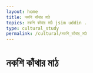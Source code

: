 ```yaml
---
layout: home
title: নকশি কাঁথার মাঠ
topics: নকশি কাঁথার মাঠ jsim uddin .
type: cultural_study
permalink: /cultural/নকশি_কাঁথার_মাঠ
---
```


# নকশি কাঁথার মাঠ 



